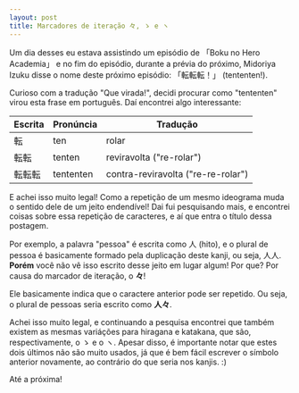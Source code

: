 ```yaml
---
layout: post
title: Marcadores de iteração 々, ゝ e ヽ
---
```


Um dia desses eu estava assistindo um episódio de 「Boku no Hero Academia」 e no fim do episódio,
durante a prévia do próximo, Midoriya Izuku disse o nome deste próximo episódio: 「転転転！」 (tententen!).

Curioso com a tradução "Que virada!", decidi procurar como "tententen" virou esta frase em português.
Daí encontrei algo interessante:

| Escrita       | Pronúncia     | Tradução  |
| ------------- | ------------- | --------- |
| 転            | ten           | rolar                              |
| 転転          | tenten        | reviravolta ("re-rolar")             |
| 転転転        | tententen     | contra-reviravolta ("re-re-rolar")   |

E achei isso muito legal! Como a repetição de um mesmo ideograma muda o sentido dele de um jeito endendível!
Dai fui pesquisando mais, e encontrei coisas sobre essa repetição de caracteres, e aí que entra o título dessa
postagem.

Por exemplo, a palavra "pessoa" é escrita como 人 (hito), e o plural de pessoa é basicamente formado pela
duplicação deste kanji, ou seja, 人人. **Porém** você não vê isso escrito desse jeito em lugar algum!
Por que? Por causa do marcador de iteração, o **々**!

Ele basicamente indica que o caractere anterior pode ser repetido. Ou seja, o plural de pessoas seria escrito
como **人々**.

Achei isso muito legal, e continuando a pesquisa encontrei que também existem as mesmas variáções para
hiragana e katakana, que são, respectivamente, o ゝ e o ヽ. Apesar disso, é importante notar que estes
dois últimos não são muito usados, já que é bem fácil escrever o símbolo anterior novamente, ao
contrário do que seria nos kanjis. :)

Até a próxima!
